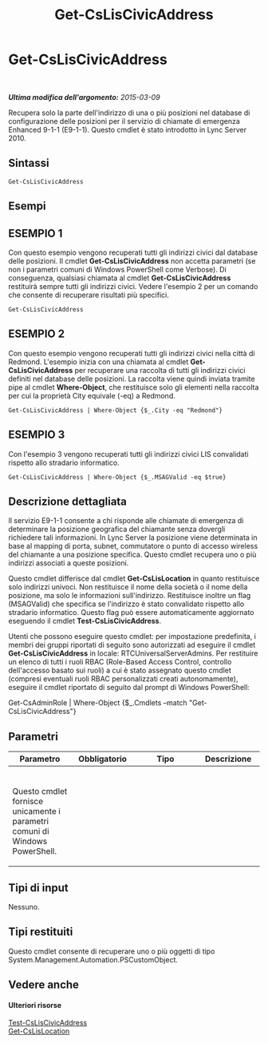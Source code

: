 ﻿---
title: Get-CsLisCivicAddress
TOCTitle: Get-CsLisCivicAddress
ms:assetid: 6538b811-6b74-4c57-95f7-e1496df62e7f
ms:mtpsurl: https://technet.microsoft.com/it-it/library/Gg398459(v=OCS.15)
ms:contentKeyID: 49300794
ms.date: 08/24/2015
mtps_version: v=OCS.15
ms.translationtype: HT
---

# Get-CsLisCivicAddress

 

_**Ultima modifica dell'argomento:** 2015-03-09_

Recupera solo la parte dell'indirizzo di una o più posizioni nel database di configurazione delle posizioni per il servizio di chiamate di emergenza Enhanced 9-1-1 (E9-1-1). Questo cmdlet è stato introdotto in Lync Server 2010.

## Sintassi

    Get-CsLisCivicAddress

## Esempi

## ESEMPIO 1

Con questo esempio vengono recuperati tutti gli indirizzi civici dal database delle posizioni. Il cmdlet **Get-CsLisCivicAddress** non accetta parametri (se non i parametri comuni di Windows PowerShell come Verbose). Di conseguenza, qualsiasi chiamata al cmdlet **Get-CsLisCivicAddress** restituirà sempre tutti gli indirizzi civici. Vedere l'esempio 2 per un comando che consente di recuperare risultati più specifici.

    Get-CsLisCivicAddress

## ESEMPIO 2

Con questo esempio vengono recuperati tutti gli indirizzi civici nella città di Redmond. L'esempio inizia con una chiamata al cmdlet **Get-CsLisCivicAddress** per recuperare una raccolta di tutti gli indirizzi civici definiti nel database delle posizioni. La raccolta viene quindi inviata tramite pipe al cmdlet **Where-Object**, che restituisce solo gli elementi nella raccolta per cui la proprietà City equivale (-eq) a Redmond.

    Get-CsLisCivicAddress | Where-Object {$_.City -eq "Redmond"}

## ESEMPIO 3

Con l'esempio 3 vengono recuperati tutti gli indirizzi civici LIS convalidati rispetto allo stradario informatico.

    Get-CsLisCivicAddress | Where-Object {$_.MSAGValid -eq $true}

## Descrizione dettagliata

Il servizio E9-1-1 consente a chi risponde alle chiamate di emergenza di determinare la posizione geografica del chiamante senza dovergli richiedere tali informazioni. In Lync Server la posizione viene determinata in base al mapping di porta, subnet, commutatore o punto di accesso wireless del chiamante a una posizione specifica. Questo cmdlet recupera uno o più indirizzi associati a queste posizioni.

Questo cmdlet differisce dal cmdlet **Get-CsLisLocation** in quanto restituisce solo indirizzi univoci. Non restituisce il nome della società o il nome della posizione, ma solo le informazioni sull'indirizzo. Restituisce inoltre un flag (MSAGValid) che specifica se l'indirizzo è stato convalidato rispetto allo stradario informatico. Questo flag può essere automaticamente aggiornato eseguendo il cmdlet **Test-CsLisCivicAddress**.

Utenti che possono eseguire questo cmdlet: per impostazione predefinita, i membri dei gruppi riportati di seguito sono autorizzati ad eseguire il cmdlet **Get-CsLisCivicAddress** in locale: RTCUniversalServerAdmins. Per restituire un elenco di tutti i ruoli RBAC (Role-Based Access Control, controllo dell'accesso basato sui ruoli) a cui è stato assegnato questo cmdlet (compresi eventuali ruoli RBAC personalizzati creati autonomamente), eseguire il cmdlet riportato di seguito dal prompt di Windows PowerShell:

Get-CsAdminRole | Where-Object {$\_.Cmdlets –match "Get-CsLisCivicAddress"}

## Parametri


<table>
<colgroup>
<col style="width: 25%" />
<col style="width: 25%" />
<col style="width: 25%" />
<col style="width: 25%" />
</colgroup>
<thead>
<tr class="header">
<th>Parametro</th>
<th>Obbligatorio</th>
<th>Tipo</th>
<th>Descrizione</th>
</tr>
</thead>
<tbody>
<tr class="odd">
<td><p></p></td>
<td><p></p></td>
<td><p></p></td>
<td><p></p></td>
</tr>
<tr class="even">
<td><p>Questo cmdlet fornisce unicamente i parametri comuni di Windows PowerShell.</p></td>
<td><p></p></td>
<td><p></p></td>
<td> </td>
</tr>
</tbody>
</table>


## Tipi di input

Nessuno.

## Tipi restituiti

Questo cmdlet consente di recuperare uno o più oggetti di tipo System.Management.Automation.PSCustomObject.

## Vedere anche

#### Ulteriori risorse

[Test-CsLisCivicAddress](test-csliscivicaddress.md)  
[Get-CsLisLocation](get-cslislocation.md)

